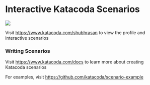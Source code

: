 # Interactive Katacoda Scenarios

[![](http://shields.katacoda.com/katacoda/shubhrasan/count.svg)](https://www.katacoda.com/shubhrasan "Get your profile on Katacoda.com")

Visit https://www.katacoda.com/shubhrasan to view the profile and interactive scenarios

### Writing Scenarios
Visit https://www.katacoda.com/docs to learn more about creating Katacoda scenarios

For examples, visit https://github.com/katacoda/scenario-example
